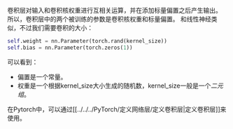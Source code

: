 卷积层对输入和卷积核权重进行互相关运算，并在添加标量偏置之后产生输出。 所以，卷积层中的两个被训练的参数是卷积核权重和标量偏置。
和线性神经类似，不过我们需要卷积的大小：
```python
self.weight = nn.Parameter(torch.rand(kernel_size))
self.bias = nn.Parameter(torch.zeros(1))
```
可以看到：
- 偏置是一个常量。
- 权重是一个根据kernel_size大小生成的随机数，kernel_size一般是一个*二元组*。

在Pytorch中，可以通过[[../../../PyTorch/定义网络层/定义卷积层|定义卷积层]]来使用。
